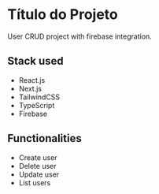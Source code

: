 
# Título do Projeto

User CRUD project with firebase integration.




## Stack used

- React.js
-  Next.js 
- TailwindCSS
- TypeScript
- Firebase



## Functionalities

- Create user
- Delete user
- Update user
- List users

